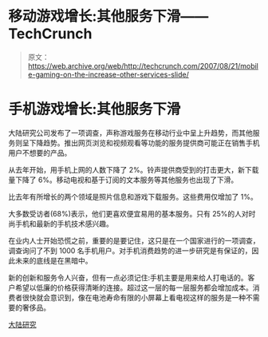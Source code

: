 # 移动游戏增长:其他服务下滑——TechCrunch

> 原文：<https://web.archive.org/web/http://techcrunch.com/2007/08/21/mobile-gaming-on-the-increase-other-services-slide/>

# 手机游戏增长:其他服务下滑

大陆研究公司发布了一项调查，声称游戏服务在移动行业中呈上升趋势，而其他服务则呈下降趋势。推出网页浏览和视频观看等功能的服务提供商可能正在销售手机用户不想要的产品。

从去年开始，用手机上网的人数下降了 2%。铃声提供商受到的打击更大，新下载量下降了 6%。移动电视和基于订阅的文本服务等其他服务也出现了下滑。

比去年有所增长的两个领域是照片信息和游戏下载服务。这些费用仅增加了 1%。

大多数受访者(68%)表示，他们更喜欢便宜易用的基本服务。只有 25%的人对时尚手机和最新的手机技术感兴趣。

在业内人士开始恐慌之前，重要的是要记住，这只是在一个国家进行的一项调查，调查询问了不到 1000 名手机用户。对手机消费趋势的进一步研究是有保证的，因此未来的底线是在黑暗中。

新的创新和服务令人兴奋，但有一点必须记住:手机主要是用来给人打电话的。客户希望以低廉的价格获得清晰的连接。超过这一层的每一层服务都会增加成本。消费者很快就会意识到，像在电池寿命有限的小屏幕上看电视这样的服务是一种不需要的奢侈品。

[大陆研究](https://web.archive.org/web/20210116043404/http://www2.continentalresearch.com/home/)